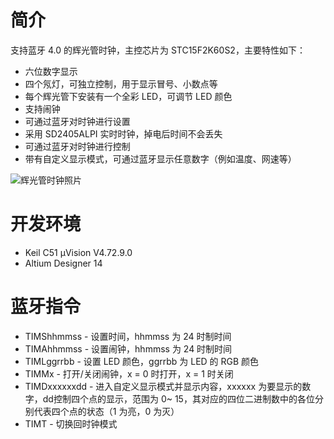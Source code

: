 # 简介

支持蓝牙 4.0 的辉光管时钟，主控芯片为 STC15F2K60S2，主要特性如下：

- 六位数字显示
- 四个氖灯，可独立控制，用于显示冒号、小数点等
- 每个辉光管下安装有一个全彩 LED，可调节 LED 颜色
- 支持闹钟
- 可通过蓝牙对时钟进行设置
- 采用 SD2405ALPI 实时时钟，掉电后时间不会丢失
- 可通过蓝牙对时钟进行控制
- 带有自定义显示模式，可通过蓝牙显示任意数字（例如温度、网速等）

![辉光管时钟照片](http://blanboom.org/images/2014/08/NixieClock.jpg)

# 开发环境

- Keil C51 µVision V4.72.9.0
- Altium Designer 14

# 蓝牙指令

 *  TIMShhmmss    -  设置时间，hhmmss 为 24 时制时间
 *  TIMAhhmmss    -  设置闹钟，hhmmss 为 24 时制时间
 *  TIMLggrrbb    -  设置 LED 颜色，ggrrbb 为 LED 的 RGB 颜色
 *  TIMMx         -  打开/关闭闹钟，x = 0 时打开，x = 1 时关闭
 *  TIMDxxxxxxdd  -  进入自定义显示模式并显示内容，xxxxxx 为要显示的数字，dd控制四个点的显示，范围为 0~ 15，其对应的四位二进制数中的各位分别代表四个点的状态（1 为亮，0 为灭）
 *  TIMT          -  切换回时钟模式
